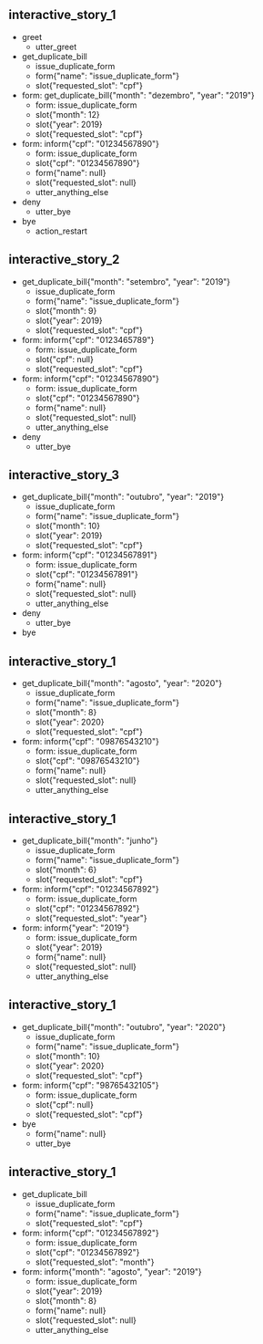 ## interactive_story_1
* greet
    - utter_greet
* get_duplicate_bill
    - issue_duplicate_form
    - form{"name": "issue_duplicate_form"}
    - slot{"requested_slot": "cpf"}
* form: get_duplicate_bill{"month": "dezembro", "year": "2019"}
    - form: issue_duplicate_form
    - slot{"month": 12}
    - slot{"year": 2019}
    - slot{"requested_slot": "cpf"}
* form: inform{"cpf": "01234567890"}
    - form: issue_duplicate_form
    - slot{"cpf": "01234567890"}
    - form{"name": null}
    - slot{"requested_slot": null}
    - utter_anything_else
* deny
    - utter_bye
* bye
    - action_restart

    
## interactive_story_2
* get_duplicate_bill{"month": "setembro", "year": "2019"}
    - issue_duplicate_form
    - form{"name": "issue_duplicate_form"}
    - slot{"month": 9}
    - slot{"year": 2019}
    - slot{"requested_slot": "cpf"}
* form: inform{"cpf": "0123465789"}
    - form: issue_duplicate_form
    - slot{"cpf": null}
    - slot{"requested_slot": "cpf"}
* form: inform{"cpf": "01234567890"}
    - form: issue_duplicate_form
    - slot{"cpf": "01234567890"}
    - form{"name": null}
    - slot{"requested_slot": null}
    - utter_anything_else
* deny
    - utter_bye

## interactive_story_3
* get_duplicate_bill{"month": "outubro", "year": "2019"}
    - issue_duplicate_form
    - form{"name": "issue_duplicate_form"}
    - slot{"month": 10}
    - slot{"year": 2019}
    - slot{"requested_slot": "cpf"}
* form: inform{"cpf": "01234567891"}
    - form: issue_duplicate_form
    - slot{"cpf": "01234567891"}
    - form{"name": null}
    - slot{"requested_slot": null}
    - utter_anything_else
* deny
    - utter_bye
* bye

## interactive_story_1
* get_duplicate_bill{"month": "agosto", "year": "2020"}
    - issue_duplicate_form
    - form{"name": "issue_duplicate_form"}
    - slot{"month": 8}
    - slot{"year": 2020}
    - slot{"requested_slot": "cpf"}
* form: inform{"cpf": "09876543210"}
    - form: issue_duplicate_form
    - slot{"cpf": "09876543210"}
    - form{"name": null}
    - slot{"requested_slot": null}
    - utter_anything_else

## interactive_story_1
* get_duplicate_bill{"month": "junho"}
    - issue_duplicate_form
    - form{"name": "issue_duplicate_form"}
    - slot{"month": 6}
    - slot{"requested_slot": "cpf"}
* form: inform{"cpf": "01234567892"}
    - form: issue_duplicate_form
    - slot{"cpf": "01234567892"}
    - slot{"requested_slot": "year"}
* form: inform{"year": "2019"}
    - form: issue_duplicate_form
    - slot{"year": 2019}
    - form{"name": null}
    - slot{"requested_slot": null}
    - utter_anything_else

## interactive_story_1
* get_duplicate_bill{"month": "outubro", "year": "2020"}
    - issue_duplicate_form
    - form{"name": "issue_duplicate_form"}
    - slot{"month": 10}
    - slot{"year": 2020}
    - slot{"requested_slot": "cpf"}
* form: inform{"cpf": "98765432105"}
    - form: issue_duplicate_form
    - slot{"cpf": null}
    - slot{"requested_slot": "cpf"}
* bye
    - form{"name": null}
    - utter_bye

## interactive_story_1
* get_duplicate_bill
    - issue_duplicate_form
    - form{"name": "issue_duplicate_form"}
    - slot{"requested_slot": "cpf"}
* form: inform{"cpf": "01234567892"}
    - form: issue_duplicate_form
    - slot{"cpf": "01234567892"}
    - slot{"requested_slot": "month"}
* form: inform{"month": "agosto", "year": "2019"}
    - form: issue_duplicate_form
    - slot{"year": 2019}
    - slot{"month": 8}
    - form{"name": null}
    - slot{"requested_slot": null}
    - utter_anything_else

